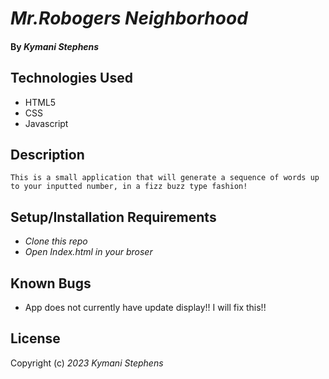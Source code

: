 # _Mr.Robogers Neighborhood_

#### By _**Kymani Stephens**_ 

## Technologies Used

* HTML5 
* CSS
* Javascript

## Description

    This is a small application that will generate a sequence of words up to your inputted number, in a fizz buzz type fashion!

## Setup/Installation Requirements

* _Clone this repo_
* _Open Index.html in your broser_

## Known Bugs

* App does not currently have update display!! I will fix this!!

## License

Copyright (c) _2023_ _Kymani Stephens_



